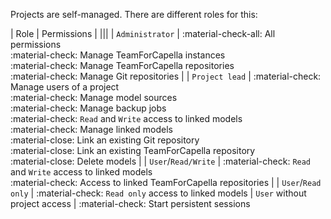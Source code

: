<!--
 ~ SPDX-FileCopyrightText: Copyright DB Netz AG and the capella-collab-manager contributors
 ~ SPDX-License-Identifier: Apache-2.0
 -->

Projects are self-managed. There are different roles for this:

<!-- prettier-ignore-start -->

| Role                | Permissions |
|||
| `Administrator`     | :material-check-all: All permissions <br> :material-check: Manage TeamForCapella instances <br> :material-check: Manage TeamForCapella repositories <br> :material-check: Manage Git repositories |
| `Project lead`   | :material-check: Manage users of a project <br> :material-check: Manage model sources <br> :material-check: Manage backup jobs <br> :material-check: `Read` and `Write` access to linked models <br> :material-check: Manage linked models <br> :material-close: Link an existing Git repository <br> :material-close: Link an existing TeamForCapella repository <br> :material-close: Delete models  |
| `User`/`Read/Write` | :material-check: `Read` and `Write` access to linked models <br> :material-check: Access to linked TeamForCapella repositories |
| `User`/`Read only`  | :material-check: `Read only` access to linked models
| `User` without project access | :material-check: Start persistent sessions

<!-- prettier-ignore-end -->
